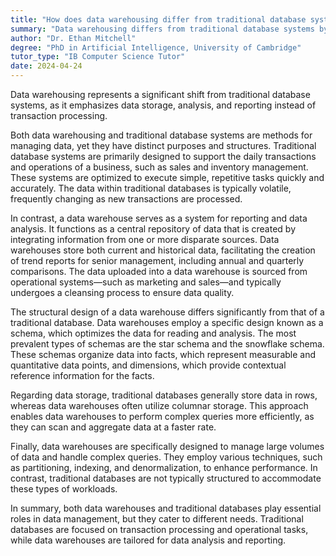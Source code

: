 ```yaml
---
title: "How does data warehousing differ from traditional database systems?"
summary: "Data warehousing differs from traditional database systems by focusing on data storage, analysis, and reporting rather than transaction processing."
author: "Dr. Ethan Mitchell"
degree: "PhD in Artificial Intelligence, University of Cambridge"
tutor_type: "IB Computer Science Tutor"
date: 2024-04-24
---
```


Data warehousing represents a significant shift from traditional database systems, as it emphasizes data storage, analysis, and reporting instead of transaction processing.

Both data warehousing and traditional database systems are methods for managing data, yet they have distinct purposes and structures. Traditional database systems are primarily designed to support the daily transactions and operations of a business, such as sales and inventory management. These systems are optimized to execute simple, repetitive tasks quickly and accurately. The data within traditional databases is typically volatile, frequently changing as new transactions are processed.

In contrast, a data warehouse serves as a system for reporting and data analysis. It functions as a central repository of data that is created by integrating information from one or more disparate sources. Data warehouses store both current and historical data, facilitating the creation of trend reports for senior management, including annual and quarterly comparisons. The data uploaded into a data warehouse is sourced from operational systems—such as marketing and sales—and typically undergoes a cleansing process to ensure data quality.

The structural design of a data warehouse differs significantly from that of a traditional database. Data warehouses employ a specific design known as a schema, which optimizes the data for reading and analysis. The most prevalent types of schemas are the star schema and the snowflake schema. These schemas organize data into facts, which represent measurable and quantitative data points, and dimensions, which provide contextual reference information for the facts.

Regarding data storage, traditional databases generally store data in rows, whereas data warehouses often utilize columnar storage. This approach enables data warehouses to perform complex queries more efficiently, as they can scan and aggregate data at a faster rate.

Finally, data warehouses are specifically designed to manage large volumes of data and handle complex queries. They employ various techniques, such as partitioning, indexing, and denormalization, to enhance performance. In contrast, traditional databases are not typically structured to accommodate these types of workloads.

In summary, both data warehouses and traditional databases play essential roles in data management, but they cater to different needs. Traditional databases are focused on transaction processing and operational tasks, while data warehouses are tailored for data analysis and reporting.
    